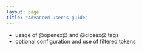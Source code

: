 ```yaml
---
layout: page
title: "Advanced user's guide"
---
```


- usage of @openex@ and @closex@ tags
- optional configuration and use of filtered tokens